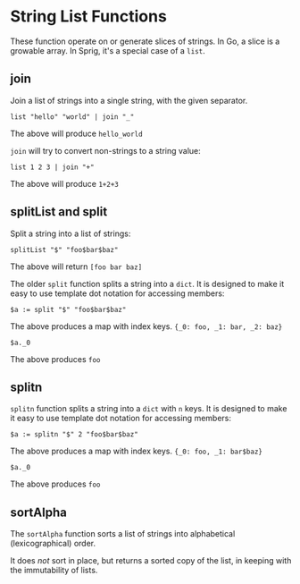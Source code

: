 # String List Functions

These function operate on or generate slices of strings. In Go, a slice is a
growable array. In Sprig, it's a special case of a `list`.

## join

Join a list of strings into a single string, with the given separator.

```
list "hello" "world" | join "_"
```

The above will produce `hello_world`

`join` will try to convert non-strings to a string value:

```
list 1 2 3 | join "+"
```

The above will produce `1+2+3`

## splitList and split

Split a string into a list of strings:

```
splitList "$" "foo$bar$baz"
```

The above will return `[foo bar baz]`

The older `split` function splits a string into a `dict`. It is designed to make
it easy to use template dot notation for accessing members:

```
$a := split "$" "foo$bar$baz"
```

The above produces a map with index keys. `{_0: foo, _1: bar, _2: baz}`

```
$a._0
```

The above produces `foo`

## splitn

`splitn` function splits a string into a `dict` with `n` keys. It is designed to make
it easy to use template dot notation for accessing members:

```
$a := splitn "$" 2 "foo$bar$baz"
```

The above produces a map with index keys. `{_0: foo, _1: bar$baz}`

```
$a._0
```

The above produces `foo`

## sortAlpha

The `sortAlpha` function sorts a list of strings into alphabetical (lexicographical)
order.

It does _not_ sort in place, but returns a sorted copy of the list, in keeping
with the immutability of lists.
